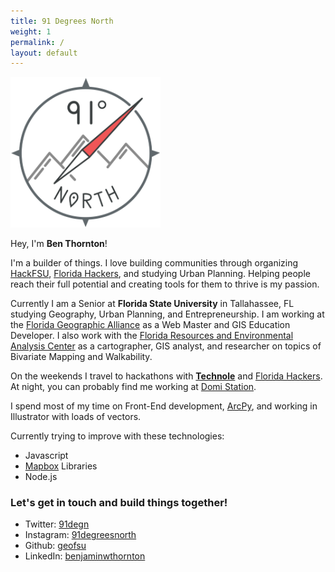 ```yaml
---
title: 91 Degrees North
weight: 1
permalink: /
layout: default
---
```


<img src="images/logogrey.png" alt="91 degrees north" style="width: 240px;"/>


Hey, I'm **Ben Thornton**!

I'm a builder of things. I love building communities through organizing [HackFSU](http://hackfsu.com), [Florida Hackers](http://floridahackers.com), and studying Urban Planning. Helping people reach their full potential and creating tools for them to thrive is my passion.

Currently I am a Senior at **Florida State University** in Tallahassee, FL studying Geography, Urban Planning, and Entrepreneurship. I am working at the [Florida Geographic Alliance](http://fga.freac.fsu.edu) as a Web Master and GIS Education Developer. I also work with the [Florida Resources and Environmental Analysis Center](http://freac.fsu.edu) as a cartographer, GIS analyst, and researcher on topics of Bivariate Mapping and Walkability.

On the weekends I travel to hackathons with **[Technole](http://technole.org)** and [Florida Hackers](http://floridahackers.com). At night, you can probably find me working at [Domi Station](http;//domistation.com).

I spend most of my time on Front-End development, [ArcPy](http://pro.arcgis.com/en/pro-app/arcpy/main/arcgis-pro-arcpy-reference.htm), and working in Illustrator with loads of vectors.

Currently trying to improve with these technologies:

* Javascript
* [Mapbox](http://mapbox.com) Libraries
* Node.js

### Let's get in touch and build things together!

* Twitter: [91degn](http://www.twitter.com/91degn)
* Instagram: [91degreesnorth](http://www.instagram.com/91degreesnorth)
* Github: [geofsu](http://www.github.com/geofsu)
* LinkedIn: [benjaminwthornton](https://www.linkedin.com/in/benjaminwthornton)
